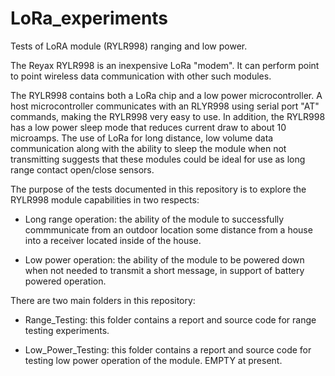 # LoRa_experiments
 Tests of LoRA module (RYLR998) ranging and low power.

The Reyax RYLR998 is an inexpensive LoRa "modem".  It can perform point to point wireless data communication with other such modules.

The RYLR998 contains both a LoRa chip and a low power microcontroller.  A host microcontroller communicates with an RLYR998 using
serial port "AT" commands, making the RYLR998 very easy to use.  In addition, the RYLR998 has a low power sleep mode that reduces current
draw to about 10 microamps.  The use of LoRa for long distance, low volume data communication along with the ability to sleep the module
when not transmitting suggests that these modules could be ideal for use as long range contact open/close sensors.

The purpose of the tests documented in this repository is to explore the RYLR998 module capabilities in two respects:

- Long range operation:  the ability of the module to successfully commmunicate from an outdoor location some distance from a house
into a receiver located inside of the house.

- Low power operation:  the ability of the module to be powered down when not needed to transmit a short message, in support
of battery powered operation.


There are two main folders in this repository:

- Range_Testing: this folder contains a report and source code for range testing experiments.

- Low_Power_Testing: this folder contains a report and source code for testing low power operation of the module.  EMPTY at present.



